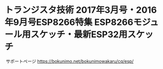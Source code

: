 # トランジスタ技術 2017年3月号・2016年9月号ESP8266特集 ESP8266モジュール用スケッチ・最新ESP32用スケッチ

  サポートページ
  https://bokunimo.net/bokunimowakaru/cq/esp/
